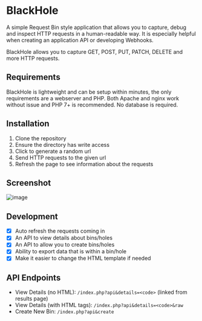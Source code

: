 # BlackHole
A simple Request Bin style application that allows you to capture, debug and inspect HTTP requests in a human-readable way. It is especially helpful when creating an application API or developing Webhooks.

BlackHole allows you to capture GET, POST, PUT, PATCH, DELETE and more HTTP requests.

## Requirements
BlackHole is lightweight and can be setup within minutes, the only requirements are a webserver and PHP. Both Apache and nginx work without issue and PHP 7+ is recommended. No database is required.

## Installation
1. Clone the repository
1. Ensure the directory has write access
1. Click to generate a random url
1. Send HTTP requests to the given url
1. Refresh the page to see information about the requests

## Screenshot
![image](https://user-images.githubusercontent.com/7994724/183115278-518653c4-5336-4c24-853e-95dab4b6321d.png)

## Development
- [x] Auto refresh the requests coming in
- [x] An API to view details about bins/holes
- [x] An API to allow you to create bins/holes
- [x] Ability to export data that is within a bin/hole
- [x] Make it easier to change the HTML template if needed

## API Endpoints
* View Details (no HTML): `/index.php?api&details=<code>` (linked from results page)
* View Details (with HTML tags): `/index.php?api&details=<code>&raw`
* Create New Bin: `/index.php?api&create`
